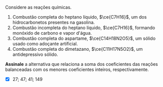Considere as reações químicas.

1. Combustão completa do heptano líquido, $\ce{C7H16}$, um dos hidrocarbonetos presentes na gasolina.
2. Combustão incompleta do heptano líquido, $\ce{C7H16}$, formando monóxido de carbono e vapor d'água.
3. Combustão completa do aspartame, $\ce{C14H18N2O5}$, um sólido usado como adoçante artificial.
4. Combustão completa do dimetazano, $\ce{C11H17N5O2}$, um antidepressivo sólido.

**Assinale** a alternativa que relaciona a soma dos coeficientes das reações balanceadas com os menores coeficientes inteiros, respectivamente.

- [x] $27$; $47$; $41$; $149$
